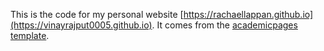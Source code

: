 This is the code for my personal website [https://rachaellappan.github.io](https://vinayrajput0005.github.io). It comes from the [academicpages template](https://github.com/academicpages/academicpages.github.io).

